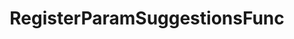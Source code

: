 ---
title: RegisterParamSuggestionsFunc
position: 1.4
type: ""
description: Takes a function that will be called when suggestions are needed for a parameter

parameters:
  - name: string <em>cmdName</em>
    content: The name of the command that contains the wanted parameter
  - name: string <em>paramName</em>
    content: The name of the parameter
  - name: Func&lt;string[]&gt; <em>func</em>
    content: The function to be called when the IDC needs suggestions

content_markdown: |-
    Similar to **UpdateParamSuggestions**, but instead of providing suggestions once it provides a function to the IDC that 
    when called returns the array of suggestions.

    This is useful when you want to provide dynamic suggestions that change depending on the conditions of your game.

    The passed function is only called when the user is being shown the suggestions of the parameter targeted by this method.
    {: .info}

right_code_blocks:
  - title: Example
    language: csharp
    code_block: |-
      string[] GetLogLineSpacingSugg()
      {
        //Return a random linespacing between 1-2 as a suggestion
        string lineSpacing = Random.Range(1f, 2f).ToString();
        return new string[] { lineSpacing };
      }

      void Start()
      {
        IDCUtils.IDC.RegisterParamSuggestionsFunc("SetLogAreaLineSpacing", "lineSpacing", GetLogLineSpacingSugg);
      }
---